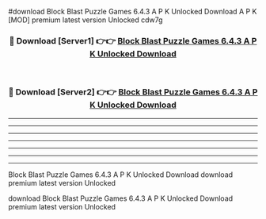 #download Block Blast Puzzle Games 6.4.3 A P K Unlocked Download A P K [MOD] premium latest version Unlocked cdw7g 



<div align="center">
<h3>🔴 Download [Server1] 👉👉 <a href="https://apkdownload-94cd0.web.app/">Block Blast Puzzle Games 6.4.3 A P K Unlocked Download</a></h3><br>

<h3>🔴 Download [Server2] 👉👉 <a href="https://apkdownload-94cd0.web.app/">Block Blast Puzzle Games 6.4.3 A P K Unlocked Download</a></h3>
</div>





----------------------------------------------------------

----------------------------------------------------------

----------------------------------------------------------

----------------------------------------------------------

----------------------------------------------------------

----------------------------------------------------------

----------------------------------------------------------

Block Blast Puzzle Games 6.4.3 A P K Unlocked Download download premium latest version Unlocked

download Block Blast Puzzle Games 6.4.3 A P K Unlocked Download premium latest version Unlocked
